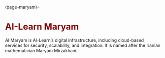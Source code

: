 (page-maryam)=
# <font color="maroon">AI-Learn Maryam</font>

AI Maryam is AI-Learn’s digital infrastructure, including cloud-based services for security, scalability, and integration. It is named after the Iranian mathematician Maryam Mirzakhani.